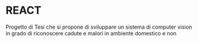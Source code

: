 # REACT

Progetto di Tesi che si propone di sviluppare un sistema di computer vision in grado di riconoscere cadute e malori in ambiente domestico e non
